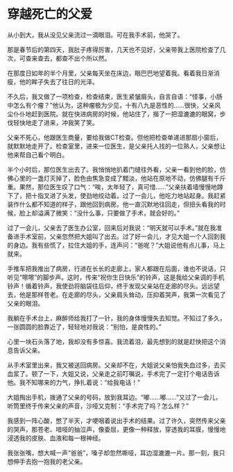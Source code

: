 # 穿越死亡的父爱

从小到大，我从没见父亲流过一滴眼泪。可在我手术前，他哭了。 

那是春节后的第四天，我肚子疼得厉害，几天也不见好，父亲带我上医院检查了几次，可查来查去，都查不出个所以然。 

在那度日如年的半个月里，父亲每天坐在床边，眼巴巴地望着我。看着我日渐消瘦，他的眸子失去了往日的光泽。 

不久后，我又做了一项检查，检查结束，医生紧皱眉头，自言自语：“怪事，小肠中怎么有个瘤？”他认为，这种瘤极为少见，十有八九是恶性的……很快，父亲风尘仆仆地赶到医院。就在快进病房的时候，他站住了，揩了一把湿漉漉的眼窝，步伐轻快地走了进来，冲我笑了笑。 

父亲不死心，他跟医生商量，要给我做CT检查。但他把检查单递进那扇小窗后，就默默地走开了。检查室里，进来一位医生，是父亲托人找的一位熟人，父亲想让他来帮自己看个明白。 

半个小时后，那位医生出去了。我悄悄地扒着门缝往外看，父亲一看到他的脸，仿佛心里的一盏灯灭掉了，脸色由焦急变成了黯淡，他站在原地不动，仿佛腿有千斤重。果然，那位医生叹了口气：“唉，太年轻了，真可惜……”父亲扶着墙慢慢地蹲下了，把十指叉进了头发，使劲地绞动着。过了一会儿，他吃力地站起身。我赶紧装作什么都不知道的样子，跟他回到病房。他一直沉默地往回走，但扭头看我的时候，脸上却溢满了微笑：“没什么事，只要做了手术，就会好的。” 

过了一会儿，父亲去了医生办公室，回来后对我说：“明天就可以手术。”就在我准备进手术室前，父亲忽然把大姐叫了出去。过了好一会儿，才见大姐一个人回到我的身边。我有些慌了，拉住大姐的手，连声问：“爸呢？”大姐说他有点儿事，马上就来。 

手推车把我推出了病房，行进在长长的走廊上，家人都跟在后面，谁也不说话，只听见“嚓嚓”的脚步声。这时，传来“祝你生日快乐”的铃声，这是我给父亲调的手机铃声！循着铃声，我使劲将脑袋往后仰，终于发现父亲站在走廊的尽头。远远望去，他是那样苍老。在走廊的尽头，父亲肩头耸动，压抑着哭声，我第一次看见了父亲的眼泪。 

我躺在手术台上，麻醉师给我打了一针，我的身体慢慢失去知觉。不知过了多久，一张圆圆的脸靠近了，轻轻地对我说：“别怕，是良性的。” 

心里一块石头落了地，我却没有多惊喜。我流着泪，最先想到的就是赶快把这个消息告诉父亲。 

从手术室里出来，我又被送回病房。父亲却不在，大姐说父亲怕我失血过多，去买血浆了。顿了一下，大姐又说，父亲走之前叮嘱说，手术完了一定打个电话告诉他。我不知哪来的力气，挣扎着说：“给我电话！” 

大姐掏出手机，拨通了父亲的号码，放到我耳边。“嘟……嘟……”又过了一会儿，听筒里终于传来父亲的声音，沙哑又克制：“手术完了吗？怎么样？” 

我感到一阵心酸，憋了半天，才哽咽着说出手术的结果。过了许久，突然传来父亲的哭声，那苍老、喑哑的抽泣声，像委屈，更像一种释放，穿透我的耳膜，慢慢地浸透我的皮肤、血液和每一根神经。 

我张张嘴，想大喊一声“爸爸”，嗓子却忽然嘶哑，耳边湿漉漉一片。那一刻，我只想伸手去抱一抱我的老父亲。